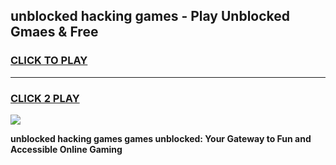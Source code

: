 
## unblocked hacking games - Play Unblocked Gmaes & Free
<h3>
<a href="https://news.freeplayer.one?title=unblocked_hacking_games&ref=23F">CLICK TO PLAY</a></h3>
<hr>

<h3>
<a href="https://news.freeplayer.one?title=unblocked_hacking_games&ref=23F">CLICK 2 PLAY</a>
  
</h3>

<a href="https://news.freeplayer.one?title=unblocked_hacking_games&ref=23F/"><img src="https://clearcache.store/games.png"></a>


**unblocked hacking games games unblocked: Your Gateway to Fun and Accessible Online Gaming**

